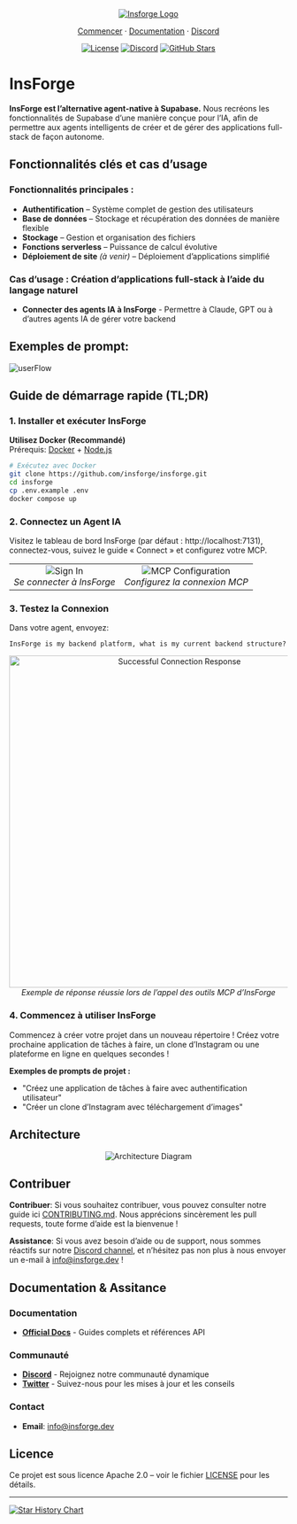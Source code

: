 <div align="center">
  <a href="https://insforge.dev">
    <img src="../assets/banner.png" alt="Insforge Logo">
  </a>
  
</div>
<p align="center">
   <a href="#quickstart-tldr">Commencer</a> · 
   <a href="https://docs.insforge.dev/introduction">Documentation</a> · 
   <a href="https://discord.gg/MPxwj5xVvW">Discord</a>
</p>
<p align="center">
   <a href="https://opensource.org/licenses/Apache-2.0"><img src="https://img.shields.io/badge/License-Apache%202.0-blue.svg" alt="License"></a>
   <a href="https://discord.gg/MPxwj5xVvW"><img src="https://img.shields.io/badge/Discord-Join%20Community-7289DA?logo=discord&logoColor=white" alt="Discord"></a>
   <a href="https://github.com/InsForge/insforge/stargazers"><img src="https://img.shields.io/github/stars/InsForge/insforge?style=social" alt="GitHub Stars"></a>
</p>

# InsForge

**InsForge est l’alternative agent-native à Supabase.** Nous recréons les fonctionnalités de Supabase d’une manière conçue pour l’IA, afin de permettre aux agents intelligents de créer et de gérer des applications full-stack de façon autonome.

## Fonctionnalités clés et cas d’usage

### Fonctionnalités principales :
- **Authentification** – Système complet de gestion des utilisateurs
- **Base de données** – Stockage et récupération des données de manière flexible
- **Stockage** – Gestion et organisation des fichiers
- **Fonctions serverless** – Puissance de calcul évolutive
- **Déploiement de site** *(à venir)* – Déploiement d’applications simplifié

### Cas d’usage : Création d’applications full-stack à l’aide du langage naturel
- **Connecter des agents IA à InsForge** - Permettre à Claude, GPT ou à d’autres agents IA de gérer votre backend

## Exemples de prompt:

<td align="center">
  <img src="../assets/userflow.png" alt="userFlow">
  <br>
</td>

## Guide de démarrage rapide (TL;DR)

### 1. Installer et exécuter InsForge

**Utilisez Docker (Recommandé)**  
Prérequis: [Docker](https://www.docker.com/) + [Node.js](https://nodejs.org/)

```bash
# Exécutez avec Docker
git clone https://github.com/insforge/insforge.git
cd insforge
cp .env.example .env
docker compose up
```

### 2. Connectez un Agent IA

Visitez le tableau de bord InsForge (par défaut : http://localhost:7131), connectez-vous, suivez le guide « Connect » et configurez votre MCP.

<div align="center">
  <table>
    <tr>
      <td align="center">
        <img src="../assets/signin.png" alt="Sign In">
        <br>
        <em>Se connecter à InsForge</em>
      </td>
      <td align="center">
        <img src="../assets/mcpInstallv2.png" alt="MCP Configuration">
        <br>
        <em>Configurez la connexion MCP</em>
      </td>
    </tr>
  </table>
</div>

### 3. Testez la Connexion

Dans votre agent, envoyez:
```
InsForge is my backend platform, what is my current backend structure?
```

<div align="center">
  <img src="../assets/sampleResponse.png" alt="Successful Connection Response" width="600">
  <br>
  <em>Exemple de réponse réussie lors de l’appel des outils MCP d’InsForge</em>
</div>

### 4. Commencez à utiliser InsForge

Commencez à créer votre projet dans un nouveau répertoire ! Créez votre prochaine application de tâches à faire, un clone d’Instagram ou une plateforme en ligne en quelques secondes !

**Exemples de prompts de projet :**
- "Créez une application de tâches à faire avec authentification utilisateur"
- "Créer un clone d’Instagram avec téléchargement d’images"

## Architecture


<div align="center">
  <img src="../assets/archDiagram.png" alt="Architecture Diagram">
  <br>
</div>



## Contribuer

**Contribuer**: Si vous souhaitez contribuer, vous pouvez consulter notre guide ici [CONTRIBUTING.md](CONTRIBUTING.md). Nous apprécions sincèrement les pull requests, toute forme d’aide est la bienvenue !

**Assistance**: Si vous avez besoin d’aide ou de support, nous sommes réactifs sur notre [Discord channel](https://discord.gg/MPxwj5xVvW), et n’hésitez pas non plus à nous envoyer un e-mail à [info@insforge.dev](mailto:info@insforge.dev) !


## Documentation & Assitance

### Documentation
- **[Official Docs](https://docs.insforge.dev/introduction)** - Guides complets et références API

### Communauté
- **[Discord](https://discord.gg/D3Vf8zD2ZS)** - Rejoignez notre communauté dynamique
- **[Twitter](https://x.com/InsForge_dev)** - Suivez-nous pour les mises à jour et les conseils

### Contact
- **Email**: info@insforge.dev

## Licence

Ce projet est sous licence Apache 2.0 – voir le fichier [LICENSE](LICENSE) pour les détails.

---

[![Star History Chart](https://api.star-history.com/svg?repos=InsForge/insforge&type=Date)](https://www.star-history.com/#InsForge/insforge&Date)
